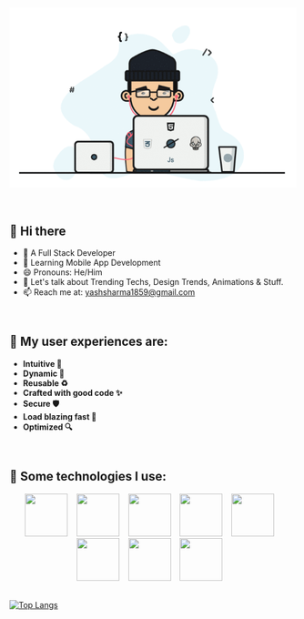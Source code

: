 <p align="center">
  <img src="dev.gif" width="600px" />
</p>

<br/>

## 👋 Hi there 

- 🔭 A Full Stack Developer
- 🌱 Learning Mobile App Development
- 😄 Pronouns: He/Him
- 💬 Let's talk about Trending Techs, Design Trends, Animations & Stuff.
- 📫 Reach me at: <a href="mailto:yashsharma1859@gmail.com">yashsharma1859@gmail.com</a>

<br/>

 ## 🧨 My user experiences are:

- **Intuitive 🤩**
- **Dynamic 🧬**
- **Reusable ♻️**
- **Crafted with good code ✨**
- **Secure 🛡️**
- **Load blazing fast 🚀**
- **Optimized 🔍**

<br/>

## 🎈 Some technologies I use:

<p align="center">
<code><img height="75" width="75" src="https://cdn.worldvectorlogo.com/logos/react-2.svg"></code> &nbsp;&nbsp;
<code><img height="75" width="75" src="https://cdn.worldvectorlogo.com/logos/redux.svg"></code> &nbsp;&nbsp;
<code><img height="75" width="75" src="https://cdn.worldvectorlogo.com/logos/nodejs-icon.svg"></code> &nbsp;&nbsp;
<!-- <code><img height="75" width="75" src="https://cdn.worldvectorlogo.com/logos/express-109.svg"></code> &nbsp;&nbsp; -->
<code><img height="75" width="75" src="https://cdn.worldvectorlogo.com/logos/postgresql.svg"></code> &nbsp;&nbsp;
<code><img height="75" width="75" src="https://cdn.worldvectorlogo.com/logos/mongodb-icon-1.svg"></code> &nbsp;&nbsp;
<code><img height="75" width="75" src="https://cdn.worldvectorlogo.com/logos/tailwindcss.svg"></code> &nbsp;&nbsp;
<code><img height="75" width="75" src="https://cdn.worldvectorlogo.com/logos/typescript.svg"></code> &nbsp;&nbsp;
<code><img height="75" width="75" src="https://cdn.worldvectorlogo.com/logos/logo-javascript.svg"></code> &nbsp;&nbsp;

<br />
<br />

[![Top Langs](https://github-readme-stats.vercel.app/api/top-langs/?username=yash-sharma01&layout=compact)](https://github.com/yash-sharma01)